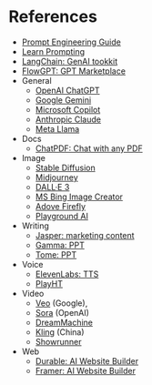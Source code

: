 # References
* [Prompt Engineering Guide](https://www.promptingguide.ai/)
* [Learn Prompting](https://learnprompting.org/docs/intro)
* [LangChain: GenAI tookkit](https://www.langchain.com/langchain)
* [FlowGPT: GPT Marketplace](https://flowgpt.com/)
* General
  * [OpenAI ChatGPT](https://chat.openai.com/)
  * [Google Gemini](https://gemini.google.com/app)
  * [Microsoft Copilot](https://www.bing.com/chat)
  * [Anthropic Claude](https://claude.ai/login?returnTo=%2F%3F)
  * [Meta Llama](https://llama.meta.com/)
* Docs
  * [ChatPDF: Chat with any PDF](https://www.chatpdf.com/)  
* Image
  * [Stable Diffusion](https://github.com/tkxkd0159/stable-diffusion)
  * [Midjourney](https://www.midjourney.com/home)
  * [DALL·E 3](https://openai.com/dall-e-3)
  * [MS Bing Image Creator](https://www.bing.com/images/create)
  * [Adove Firefly](https://www.adobe.com/products/firefly.html)
  * [Playground AI](https://playground.com/)
* Writing
  * [Jasper: marketing content](https://www.jasper.ai/)
  * [Gamma: PPT](https://gamma.app/)
  * [Tome: PPT](https://tome.app/)
* Voice
  * [ElevenLabs: TTS](https://elevenlabs.io/)
  * [PlayHT](https://play.ht/)
* Video
  * [Veo](https://deepmind.google/technologies/veo/) (Google),
  * [Sora](https://openai.com/index/sora/) (OpenAI)
  * [DreamMachine](https://lumalabs.ai/dream-machine)
  * [Kling](https://klingai.org/) (China)
  * [Showrunner](https://www.showrunner.xyz/)
* Web
  * [Durable: AI Website Builder](https://durable.co/)
  * [Framer: AI Website Builder](https://www.framer.com/?via=elegantthemes)
